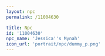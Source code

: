 ```yaml
---
layout: npc
permalink: /11004630

title: Npc
id: '11004630'
npc_name: 'Jessica''s Mynah'
icon_url: 'portrait/npc/dummy_p.png'
---
```

